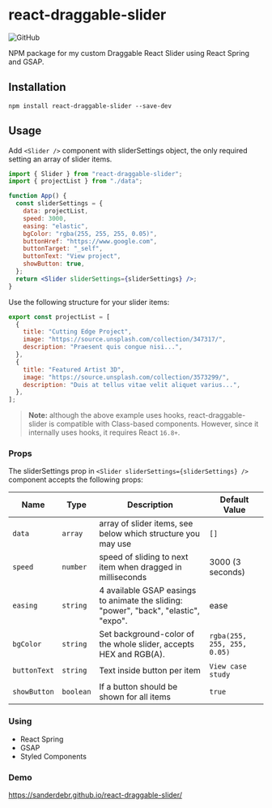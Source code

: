 # react-draggable-slider

![GitHub](https://img.shields.io/github/license/dbismut/react-soft-slider)

<p align="left">NPM package for my custom Draggable React Slider using React Spring and GSAP.</p>

## Installation

```
npm install react-draggable-slider --save-dev
```

## Usage

Add `<Slider />` component with sliderSettings object, the only required setting an array of slider items.

```jsx
import { Slider } from "react-draggable-slider";
import { projectList } from "./data";

function App() {
  const sliderSettings = {
    data: projectList,
    speed: 3000,
    easing: "elastic",
    bgColor: "rgba(255, 255, 255, 0.05)",
    buttonHref: "https://www.google.com",
    buttonTarget: "_self",
    buttonText: "View project",
    showButton: true,
  };
  return <Slider sliderSettings={sliderSettings} />;
}
```

Use the following structure for your slider items:

```javascript
export const projectList = [
  {
    title: "Cutting Edge Project",
    image: "https://source.unsplash.com/collection/347317/",
    description: "Praesent quis congue nisi...",
  },
  {
    title: "Featured Artist 3D",
    image: "https://source.unsplash.com/collection/3573299/",
    description: "Duis at tellus vitae velit aliquet varius...",
  },
];
```

> **Note:** although the above example uses hooks, react-draggable-slider is compatible with Class-based components. However, since it internally uses hooks, it requires React `16.8+`.

### Props

The sliderSettings prop in `<Slider sliderSettings={sliderSettings} />` component accepts the following props:

| Name         | Type      | Description                                                                          | Default Value               |
| ------------ | --------- | ------------------------------------------------------------------------------------ | --------------------------- |
| `data`       | `array`   | array of slider items, see below which structure you may use                         | `[]`                        |
| `speed`      | `number`  | speed of sliding to next item when dragged in milliseconds                           | 3000 (3 seconds)            |
| `easing`     | `string`  | 4 available GSAP easings to animate the sliding: "power", "back", "elastic", "expo". | ease                        |
| `bgColor`    | `string`  | Set background-color of the whole slider, accepts HEX and RGB(A).                    | `rgba(255, 255, 255, 0.05)` |
| `buttonText` | `string`  | Text inside button per item                                                          | `View case study`           |
| `showButton` | `boolean` | If a button should be shown for all items                                            | `true`                      |

### Using

- React Spring
- GSAP
- Styled Components

### Demo

https://sanderdebr.github.io/react-draggable-slider/
